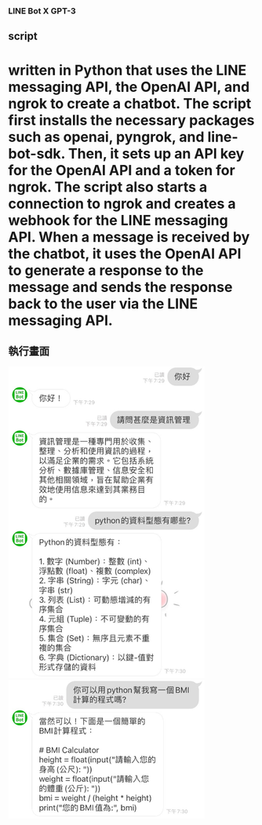 <h3>LINE Bot X GPT-3 </h3>
<h2>script</h2>
<h1>written in Python that uses the LINE messaging API, the OpenAI API, and ngrok to create a chatbot. The script first installs the necessary packages such as openai, pyngrok, and line-bot-sdk. Then, it sets up an API key for the OpenAI API and a token for ngrok. The script also starts a connection to ngrok and creates a webhook for the LINE messaging API. When a message is received by the chatbot, it uses the OpenAI API to generate a response to the message and sends the response back to the user via the LINE messaging API.</h1>
<h2>執行畫面</h2>
<img width="400" src="run screen/run screen2.jpg">
<img width="400" src="run screen/run screen1.jpg">
